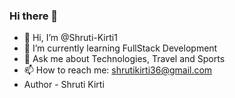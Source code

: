 ### Hi there 👋
- 👋 Hi, I’m @Shruti-Kirti1
- 🌱 I’m currently learning FullStack Development
- 💬 Ask me about Technologies, Travel and Sports
- 📫 How to reach me: shrutikirti36@gmail.com
- Author - Shruti Kirti
   
<!--
**Shruti-Kirti1/Shruti-Kirti1** is a ✨ _special_ ✨ repository because its `README.md` (this file) appears on your GitHub profile.

Here are some ideas to get you started:

- 🔭 I’m currently working on ...
- 🌱 I’m currently learning ...
- 👯 I’m looking to collaborate on ...
- 🤔 I’m looking for help with ...
- 💬 Ask me about ...
- 📫 How to reach me: ...
- 😄 Pronouns: ...
- ⚡ Fun fact: ...
-->
